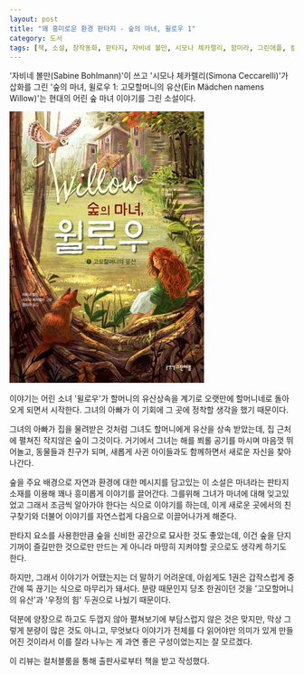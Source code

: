 ```yaml
---
layout: post
title: "꽤 흥미로운 환경 판타지 - 숲의 마녀, 윌로우 1"
category: 도서
tags: [책, 소설, 창작동화, 판타지, 자비네 볼만, 시모나 체카렐리, 함미라, 그린애플, 컬처블룸, 서평]
---
```


'자비네 볼만(Sabine Bohlmann)'이 쓰고
'시모나 체카렐리(Simona Ceccarelli)'가 삽화를 그린
'숲의 마녀, 윌로우 1: 고모할머니의 유산(Ein Mädchen namens Willow)'는
현대의 어린 숲 마녀 이야기를 그린 소설이다.

![표지](/images/ein-madchen-namens-willow-part-1-book-h480.jpg)

이야기는 어린 소녀 '윌로우'가
할머니의 유산상속을 계기로 오랫만에 할머니네로 돌아오게 되면서 시작한다.
그녀의 아빠가 이 기회에 그 곳에 정착할 생각을 했기 때문이다.

그녀의 아빠가 집을 물려받은 것처럼 그녀도 할머니에게 유산을 상속 받았는데,
집 근처에 펼쳐진 작지않은 숲이 그것이다.
거기에서 그녀는 해를 쬐롤 공기를 마시며 마음껏 뛰어놀고,
동물들과 친구가 되며,
새롭게 사귄 아이들과도 함께하면서 새로운 자신을 찾아나간다.

숲을 주요 배경으로 자연과 환경에 대한 메시지를 담고있는 이 소설은
마녀라는 판타지 소재를 이용해 꽤나 흥미롭게 이야기를 끌어간다.
그를위해 그녀가 마녀에 대해 잊고있었고 그래서 조금씩 알아가야 한다는 식으로 이야기를 하는데,
이게 새로운 곳에서의 친구찾기와 더불어 이야기를 자연스럽게 다음으로 이끌어나가게 해준다.

판타지 요소를 사용한만큼 숲을 신비한 공간으로 묘사한 것도 좋았는데,
이건 숲을 단지 기꺼이 즐길만한 것으로만 만드는 게 아니라
마땅히 지켜야할 곳으로도 생각케 하기도 한다.

하지만, 그래서 이야기가 어땠는지는 더 말하기 어려운데,
아쉽게도 1권은 갑작스럽게 중간에 뚝 끊기는 식으로 마무리가 돼서다.
분량 때문인지 당초 한권이던 것을 '고모할머니의 유산'과 '우정의 힘' 두권으로 나눴기 때문이다.

덕분에 양장으로 하고도 두껍지 않아 펼쳐보기에 부담스럽지 않은 것은 맞지만,
막상 그렇게 분량이 많은 것도 아니고,
무엇보다 이야기가 전체를 다 읽어야만 의미가 있게 만들어진 것이라서
이를 잘라 나누는 게 과연 좋은 구성이었는지는 잘 모르겠다.



<div class="im im-info">
이 리뷰는 컬처블룸을 통해 출판사로부터 책을 받고 작성했다.
</div>
